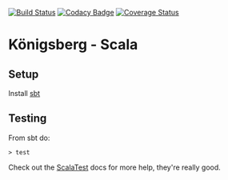 [![Build Status](https://travis-ci.com/bergren2/konigsberg-scala.svg?branch=master)](https://travis-ci.com/bergren2/konigsberg-scala)
[![Codacy Badge](https://api.codacy.com/project/badge/Grade/bb3325e18edd4f63addc7fcde7266ac3)](https://www.codacy.com/app/basstheorychaos/konigsberg-scala?utm_source=github.com&amp;utm_medium=referral&amp;utm_content=bergren2/konigsberg-scala&amp;utm_campaign=Badge_Grade)
[![Coverage Status](https://coveralls.io/repos/github/bergren2/konigsberg-scala/badge.svg?branch=master)](https://coveralls.io/github/bergren2/konigsberg-scala?branch=master)

# Königsberg - Scala

## Setup

Install [sbt](https://www.scala-sbt.org/)

## Testing

From sbt do:

    > test

Check out the [ScalaTest](http://www.scalatest.org/) docs for more help, they're
really good.
